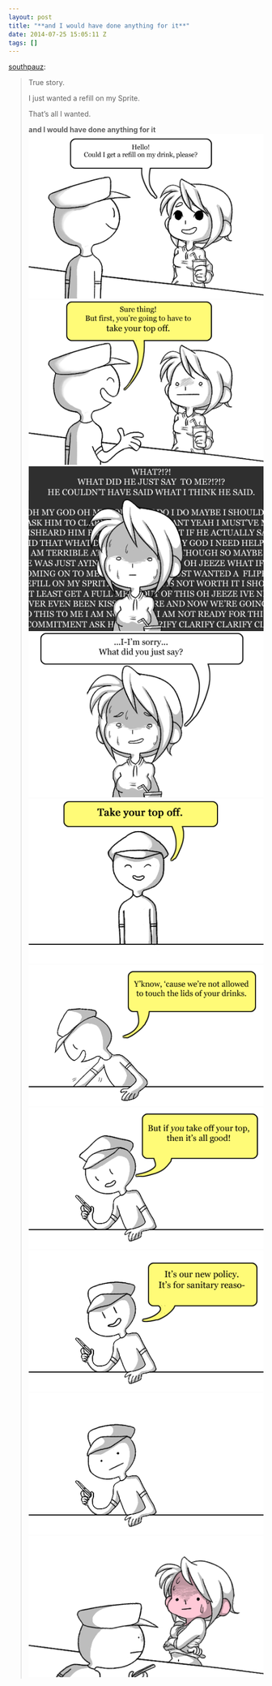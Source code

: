 ```yaml
---
layout: post
title: "**and I would have done anything for it**"
date: 2014-07-25 15:05:11 Z
tags: []
---
```

[southpauz](http://southpauz.tumblr.com/post/89130515024/true-story-i-just-wanted-a-refill-on-my):

> True story.
> 
> I just wanted a refill on my Sprite. 
> 
> That’s all I wanted.
> 
> **and I would have done anything for it**
![](/media/2014/07/92831424121_0.png)
![](/media/2014/07/92831424121_1.png)
![](/media/2014/07/92831424121_2.gif)
![](/media/2014/07/92831424121_3.png)
![](/media/2014/07/92831424121_4.png)
![](/media/2014/07/92831424121_5.gif)
![](/media/2014/07/92831424121_6.png)
![](/media/2014/07/92831424121_7.png)
![](/media/2014/07/92831424121_8.png)
![](/media/2014/07/92831424121_9.png)
